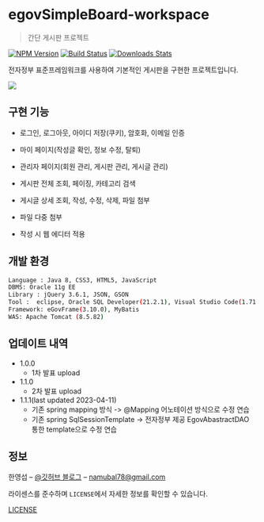 # egovSimpleBoard-workspace
> 간단 게시판 프로젝트

[![NPM Version][npm-image]][npm-url]
[![Build Status][travis-image]][travis-url]
[![Downloads Stats][npm-downloads]][npm-url]

전자정부 표준프레임워크를 사용하여 기본적인 게시판을 구현한 프로젝트입니다.

![](../header.png)

## 구현 기능

* 로그인, 로그아웃, 아이디 저장(쿠키), 암호화, 이메일 인증 
* 마이 페이지(작성글 확인, 정보 수정, 탈퇴) 
* 관리자 페이지(회원 관리, 게시판 관리, 게시글 관리)
* 게시판 전체 조회, 페이징, 카테고리 검색
* 게시글 상세 조회, 작성, 수정, 삭제, 파일 첨부

* 파일 다중 첨부
* 작성 시 웹 에디터 적용

## 개발 환경

```sh
Language : Java 8, CSS3, HTML5, JavaScript
DBMS: Oracle 11g EE
Library : jQuery 3.6.1, JSON, GSON
Tool :  eclipse, Oracle SQL Developer(21.2.1), Visual Studio Code(1.71.2), naver smart editor
Framework: eGovFrame(3.10.0), MyBatis
WAS: Apache Tomcat (8.5.82)						
```

## 업데이트 내역

* 1.0.0
    * 1차 발표 upload
* 1.1.0
    * 2차 발표 upload
* 1.1.1(last updated 2023-04-11)
    * 기존 spring mapping 방식 -> @Mapping 어노테이션 방식으로 수정 연습
    * 기존 spring SqlSessionTemplate -> 전자정부 제공 EgovAbastractDAO 통한 template으로 수정 연습
    
## 정보

한영섭 – [@깃허브 블로그](https://namubal78.github.io/) – namubal78@gmail.com

라이센스를 준수하며 ``LICENSE``에서 자세한 정보를 확인할 수 있습니다.

[LICENSE](https://github.com/namubal78/egovSimpleBoard-workspace/blob/main/LICENSE)

<!-- Markdown link & img dfn's -->
[npm-image]: https://img.shields.io/npm/v/datadog-metrics.svg?style=flat-square
[npm-url]: https://npmjs.org/package/datadog-metrics
[npm-downloads]: https://img.shields.io/npm/dm/datadog-metrics.svg?style=flat-square
[travis-image]: https://img.shields.io/travis/dbader/node-datadog-metrics/master.svg?style=flat-square
[travis-url]: https://travis-ci.org/dbader/node-datadog-metrics
[wiki]: https://github.com/yourname/yourproject/wiki

